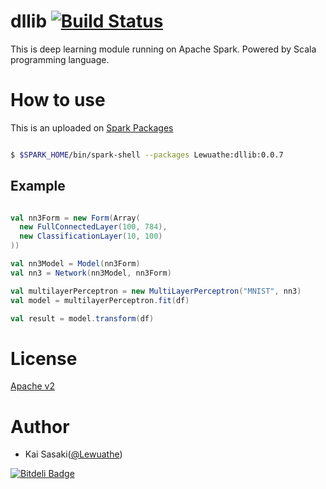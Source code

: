 dllib [![Build Status](https://travis-ci.org/Lewuathe/dllib.svg?branch=master)](https://travis-ci.org/Lewuathe/dllib) 
================

This is deep learning module running on Apache Spark. Powered by Scala programming language.

# How to use

This is an uploaded on [Spark Packages](http://spark-packages.org/package/Lewuathe/dllib)

```bash

$ $SPARK_HOME/bin/spark-shell --packages Lewuathe:dllib:0.0.7

```

## Example

```scala

val nn3Form = new Form(Array(
  new FullConnectedLayer(100, 784),
  new ClassificationLayer(10, 100)
))

val nn3Model = Model(nn3Form)
val nn3 = Network(nn3Model, nn3Form)

val multilayerPerceptron = new MultiLayerPerceptron("MNIST", nn3)
val model = multilayerPerceptron.fit(df)

val result = model.transform(df)
```

# License

[Apache v2](http://www.apache.org/licenses/LICENSE-2.0)

# Author

* Kai Sasaki([@Lewuathe](https://github.com/Lewuathe))


[![Bitdeli Badge](https://d2weczhvl823v0.cloudfront.net/Lewuathe/dllib/trend.png)](https://bitdeli.com/free "Bitdeli Badge")

